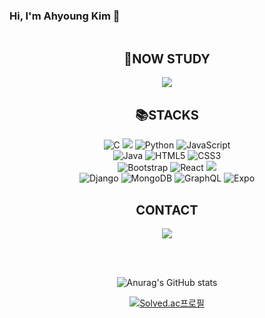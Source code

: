 ### Hi, I'm Ahyoung Kim 👋

<div align="center">

<br/>

<span style="font-weight: bold; font-size: 20px;">📌NOW STUDY</span><br/> <br/> 
<img src="https://img.shields.io/badge/spring-6DB33F?style=for-the-badge&logo=spring&logoColor=white">
<br /><br/> 

  <span style="font-weight: bold; font-size: 20px;">📚STACKS</span><br/>  
<img alt="C" src ="https://img.shields.io/badge/C-A8B9CC.svg?&style=flat-square&logo=C&logoColor=white"/> <img src="https://img.shields.io/badge/C++-00599C?style=flat-square&logo=c%2B%2B&logoColor=white"/> <img alt="Python" src ="https://img.shields.io/badge/Python-3776AB.svg?&style=flat-square&logo=Python&logoColor=white"/> <img alt="JavaScript" src ="https://img.shields.io/badge/JavaScript-F7DF1E.svg?&style=flat-square&logo=JavaScript&logoColor=white"/> <br />
<img alt="Java" src ="https://img.shields.io/badge/Java-744E3B.svg?&style=flat-square&logo=Java&logoColor=white"/> <img alt="HTML5" src ="https://img.shields.io/badge/HTML5-E34F26.svg?&style=flat-square&logo=HTML5&logoColor=white"/> <img alt="CSS3" src ="https://img.shields.io/badge/CSS3-1572B6.svg?&style=flat-square&logo=CSS3&logoColor=white"/>  <br />
<img alt="Bootstrap" src ="https://img.shields.io/badge/Bootstrap-7952B3.svg?&style=flat-square&logo=Bootstrap&logoColor=white"/> <img alt="React" src ="https://img.shields.io/badge/React-61DAFB.svg?&style=flat-square&logo=React&logoColor=white"/> <img src="https://img.shields.io/badge/Node.js-339933?style=flat-square&logo=Node.js&logoColor=white"/>  <br />
<img alt="Django" src ="https://img.shields.io/badge/Django-092E20.svg?&style=flat-square&logo=Django&logoColor=white"/> <img alt="MongoDB" src ="https://img.shields.io/badge/MongoDB-47A248.svg?&style=flat-square&logo=MongoDB&logoColor=white"/>  <img alt="GraphQL" src ="https://img.shields.io/badge/GraphQL-E10098.svg?&style=flat-square&logo=GraphQL&logoColor=white"/>  <img alt="Expo" src ="https://img.shields.io/badge/Expo-000020.svg?&style=flat-square&logo=Expo&logoColor=white"/> 

<br/>
  <span style="font-weight: bold; font-size: 20px;">CONTACT</span><br/><br/>  
<a href="https://www.instagram.com/ayviolett/"><img src="https://img.shields.io/badge/instagram-E4405F?style=flat-square&logo=instagram&logoColor=white" /></a>

<br/><br/>

![Anurag's GitHub stats](https://github-readme-stats.vercel.app/api?username=anuraghazra&theme=radical&show_icons=true)
  
[![Solved.ac프로필](http://mazassumnida.wtf/api/generate_badge?boj=eileel)](https://solved.ac/=eileel)

<!--
**Ahyoung-Kim/Ahyoung-Kim** is a ✨ _special_ ✨ repository because its `README.md` (this file) appears on your GitHub profile.

Here are some ideas to get you started:

- 🔭 I’m currently working on ...
- 🌱 I’m currently learning ...
- 👯 I’m looking to collaborate on ...
- 🤔 I’m looking for help with ...
- 💬 Ask me about ...
- 📫 How to reach me: ...
- 😄 Pronouns: ...
- ⚡ Fun fact: ...
-->
</div>
